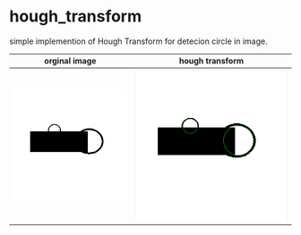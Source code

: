 # hough_transform

simple implemention of Hough Transform for detecion circle in image.

orginal image             |  hough transform
:-------------------------:|:-------------------------:
![](https://github.com/bardiadelagah/hough_transform/blob/main/2.png)  |  ![](https://github.com/bardiadelagah/hough_transform/blob/main/final.png)
